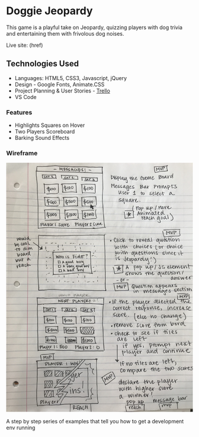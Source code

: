 # Doggie Jeopardy

This game is a playful take on Jeopardy, quizzing players with dog trivia and entertaining them with frivolous dog noises.

Live site: (href)

## Technologies Used

* Languages: HTML5, CSS3, Javascript, jQuery
* Design - Google Fonts, Animate.CSS
* Project Planning & User Stories - [Trello](https://trello.com/b/YRqDIDnb/jeopardy-game)
* VS Code

### Features

* Highlights Squares on Hover
* Two Players Scoreboard
* Barking Sound Effects

### Wireframe
![wireframe here](https://github.com/ivykroncke/jeopardygame/blob/master/wireframe.jpg)

A step by step series of examples that tell you how to get a development env running


